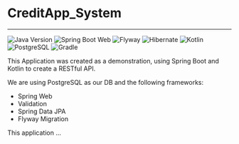 # CreditApp_System
___
![Java Version](https://img.shields.io/badge/Java-v21-blue.svg)
![Spring Boot Web](https://img.shields.io/badge/Spring%20Boot%20Web-v3.2.3-3d803f.svg)
![Flyway](https://img.shields.io/badge/Flyway-v9.22.3-d9230f.svg)
![Hibernate](https://img.shields.io/badge/Hibernate-v6.4.4-c4bf91.svg)
![Kotlin](https://img.shields.io/badge/Kotlin-v1.9.22-9e5f9c.svg)
![PostgreSQL](https://img.shields.io/badge/PostgreSQL-v14.10-424d8f.svg)
![Gradle](https://img.shields.io/badge/Gradle-v8.5-86c4e3.svg)


This Application was created as a demonstration, using Spring Boot and Kotlin to create a RESTful API.

We are using PostgreSQL as our DB and the following frameworks:
* Spring Web
* Validation
* Spring Data JPA
* Flyway Migration

This application ... 